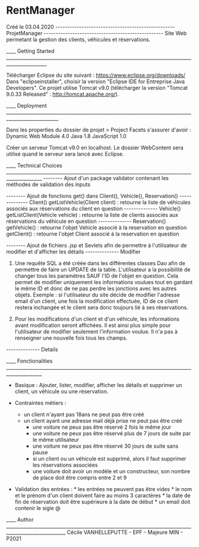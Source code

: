 # RentManager

Créé le 03.04.2020 
-------------------------------------------------- ProjetManager --------------------------------------------------
Site Web permetant la gestion des clients, véhicules et réservations. 

____ Getting Started _______________________________________________________________________________________________

Télécharger Eclipse du site suivant : https://www.eclipse.org/downloads/
Dans "eclipseinstaller", choisir la version "Eclipse IDE for Entreprise Java Developers".
Ce projet utilise Tomcat v9.0 (télécharger la version "Tomcat 9.0.33 Released" : http://tomcat.apache.org/). 


____ Deployment ____________________________________________________________________________________________________

Dans les properties du dossier de projet > Project Facets s'assurer d'avoir :
	Dynamic Web Module 4.0
	Java 1.8
	JavaScript 1.0

Créer un serveur Tomcat v9.0 en localhost. 
Le dossier WebContent sera utilisé quand le serveur sera lancé avec Eclipse.

____ Technical Choices _____________________________________________________________________________________________
-------- Ajout d'un package validator contenant les méthodes de validation des inputs

-------- Ajout de fonctions get() dans Client(), Vehicle(), Reservation()
-------------- Client()
getListVehicle(Client client) : retourne la liste de véhicules associés aux réservations du client en question
-------------- Vehicle()
getListClient(Vehicle vehicle) : retourne la liste de clients associés aux réservations du véhicule en question
-------------- Reservation()
getVehicle() : retourne l'objet Vehicle associé à la reservation en question
getClient() : retourne l'objet Client associé à la reservation en question 

-------- Ajout de fichiers .jsp et Sevlets afin de permettre à l'utilisateur de modifier et d'afficher les détails
-------------- Modifier

1) Une requête SQL a été créée dans les différentes classes Dao afin de permettre de faire un UPDATE de la table. 
L'utilisateur a la possibilité de changer tous les paramètres SAUF l'ID de l'objet en question. Cela permet de 
modifier uniquement les informations voulues tout en gardant le même ID et donc de ne pas perdre les 
jonctions avec les autres objets.
Exemple : si l'utilisateur du site décide de modifier l'adresse email d'un client, une fois la modification effectuée, 
ID de ce client restera inchangée et le client sera donc toujours lié à ses réservations. 

2) Pour les modifications d'un client et d'un véhicule, les informations avant modification seront affichées. 
Il est ainsi plus simple pour l'utilisateur de modifier seulement l'information voulue. Il n'a pas à renseigner 
une nouvelle fois tous les champs.

-------------- Details

____ Fonctionalities _____________________________________________________________________________________________

- Basique : Ajouter, lister, modifier, afficher les détails et supprimer un client, un véhicule ou une réservation.
- Contraintes métiers :
	* un client n'ayant pas 18ans ne peut pas être créé
	* un client ayant une adresse mail déjà prise ne peut pas être créé
        * une voiture ne peux pas être réservé 2 fois le même jour
        * une voiture ne peux pas être réservé plus de 7 jours de suite par le même utilisateur
        * une voiture ne peux pas être réservé 30 jours de suite sans pause 
        * si un client ou un véhicule est supprimé, alors il faut supprimer les réservations associées
        * une voiture doit avoir un modèle et un constructeur, son nombre de place doit être compris entre 2 et 9
        
- Validation des entrées :
        * les entrées ne peuvent pas être vides
        * le nom et le prénom d'un client doivent faire au moins 3 caractères
        * la date de fin de réservation doit être supérieure à la date de début 
        * un email doit contenir le sigle @ 
        

____ Author _______________________________________________________________________________________________________
Cécile VANHELLEPUTTE - EPF - Majeure MIN - P2021
